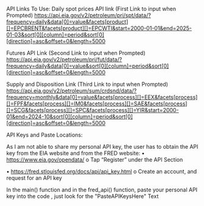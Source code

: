 API Links To Use:
Daily spot prices API link (First Link to input when Prompted)
https://api.eia.gov/v2/petroleum/pri/spt/data/?frequency=daily&data[0]=value&facets[product][]=EPCBRENT&facets[product][]=EPCWTI&start=2000-01-01&end=2025-01-03&sort[0][column]=period&sort[0][direction]=asc&offset=0&length=5000

Futures API Link (Second Link to input when Prompted)
https://api.eia.gov/v2/petroleum/pri/fut/data/?frequency=daily&data[0]=value&sort[0][column]=period&sort[0][direction]=asc&offset=0&length=5000

Supply and Disposition Link (Third Link to input when Prompted)
https://api.eia.gov/v2/petroleum/sum/crdsnd/data/?frequency=monthly&data[0]=value&facets[process][]=EEX&facets[process][]=FPF&facets[process][]=IM0&facets[process][]=SAE&facets[process][]=SCG&facets[process][]=SPC&facets[process][]=YIR&start=2000-01&end=2024-10&sort[0][column]=period&sort[0][direction]=asc&offset=0&length=5000

API Keys and Paste Locations:

As I am not able to share my personal API key, the user has to obtain the API key from the EIA website and from the FRED website:
•	https://www.eia.gov/opendata/
  o	Tap “Register” under the API Section

•	https://fred.stlouisfed.org/docs/api/api_key.html
  o	Create an account, and request for an API key

In the main() function and in the fred_api() function, paste your personal API key into the code , just look for the 
"PasteAPIKeysHere" Text
